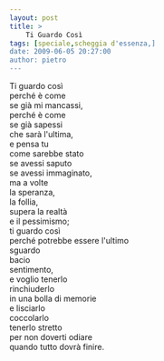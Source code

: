 ```yaml
---
layout: post
title: >
    Ti Guardo Così
tags: [speciale,scheggia d'essenza,]
date: 2009-06-05 20:27:00
author: pietro
---
```

Ti guardo così<br/>perché è come<br/>se già mi mancassi,<br/>perché è come<br/>se già sapessi<br/>che sarà l'ultima,<br/>e pensa tu<br/>come sarebbe stato<br/>se avessi saputo<br/>se avessi immaginato,<br/>ma a volte<br/>la speranza,<br/>la follia,<br/>supera la realtà<br/>e il pessimismo;<br/>ti guardo così<br/>perché potrebbe essere l'ultimo<br/>sguardo<br/>bacio<br/>sentimento,<br/>e voglio tenerlo<br/>rinchiuderlo<br/>in una bolla di memorie<br/>e lisciarlo<br/>coccolarlo<br/>tenerlo stretto<br/>per non doverti odiare<br/>quando tutto dovrà finire.
